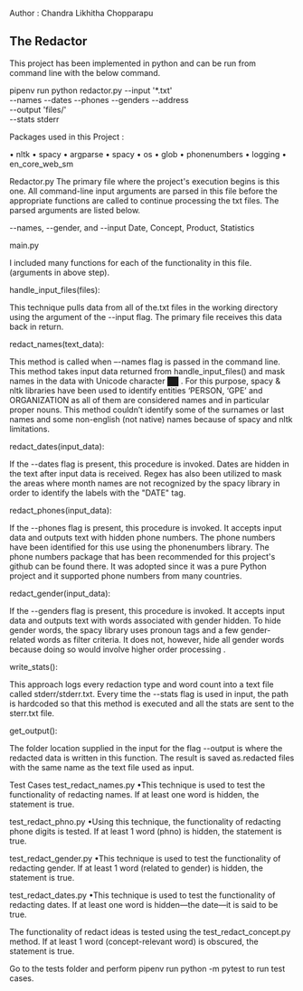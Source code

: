 Author : Chandra Likhitha Chopparapu


## The Redactor

This project has been implemented in python and can be run from command line with the below command.

pipenv run python redactor.py --input '*.txt' \
                    --names --dates --phones --genders --address\
                    --output 'files/' \
                    --stats stderr

Packages used in this Project :

• nltk
• spacy
• argparse
• spacy
• os
• glob
• phonenumbers
• logging
• en_core_web_sm

Redactor.py
The primary file where the project's execution begins is this one. All command-line input arguments are parsed in this file before the appropriate functions are called to continue processing the txt files. The parsed arguments are listed below.

--names, --gender, and --input Date, Concept, Product, Statistics

main.py 

I included many functions for each of the functionality in this file. (arguments in above step).

handle_input_files(files):

This technique pulls data from all of the.txt files in the working directory using the argument of the --input flag. The primary file receives this data back in return.

redact_names(text_data):

This method is called when –-names flag is passed in the command line.
This method takes input data returned from handle_input_files() and mask names in the data with Unicode character ██ .
For this purpose, spacy & nltk libraries have been used to identify entities ‘PERSON, ‘GPE’ and ORGANIZATION as all of them are considered names and in particular proper nouns.
This method couldn’t identify some of the surnames or last names and some non-english (not native) names because of spacy and nltk limitations.

redact_dates(input_data):

If the --dates flag is present, this procedure is invoked.
Dates are hidden in the text after input data is received.
Regex has also been utilized to mask the areas where month names are not recognized by the spacy library in order to identify the labels with the "DATE" tag.

redact_phones(input_data):

If the --phones flag is present, this procedure is invoked.
It accepts input data and outputs text with hidden phone numbers.
The phone numbers have been identified for this use using the phonenumbers library.
The phone numbers package that has been recommended for this project's github can be found there.
It was adopted since it was a pure Python project and it supported phone numbers from many countries.

redact_gender(input_data):

If the --genders flag is present, this procedure is invoked.
It accepts input data and outputs text with words associated with gender hidden.
To hide gender words, the spacy library uses pronoun tags and a few gender-related words as filter criteria.
It does not, however, hide all gender words because doing so would involve higher order processing .

write_stats():

This approach logs every redaction type and word count into a text file called stderr/stderr.txt. Every time the --stats flag is used in input, the path is hardcoded so that this method is executed and all the stats are sent to the sterr.txt file.


get_output():

The folder location supplied in the input for the flag --output is where the redacted data is written in this function.
The result is saved as.redacted files with the same name as the text file used as input.

Test Cases
test_redact_names.py
•This technique is used to test the functionality of redacting names. If at least one word is hidden, the statement is true.

test_redact_phno.py
•Using this technique, the functionality of redacting phone digits is tested. If at least 1 word (phno) is hidden, the statement is true.

test_redact_gender.py
•This technique is used to test the functionality of redacting gender. If at least 1 word (related to gender) is hidden, the statement is true.

test_redact_dates.py
•This technique is used to test the functionality of redacting dates. If at least one word is hidden—the date—it is said to be true.

The functionality of redact ideas is tested using the test_redact_concept.py method. If at least 1 word (concept-relevant word) is obscured, the statement is true.

Go to the tests folder and perform pipenv run python -m pytest to run test cases.
